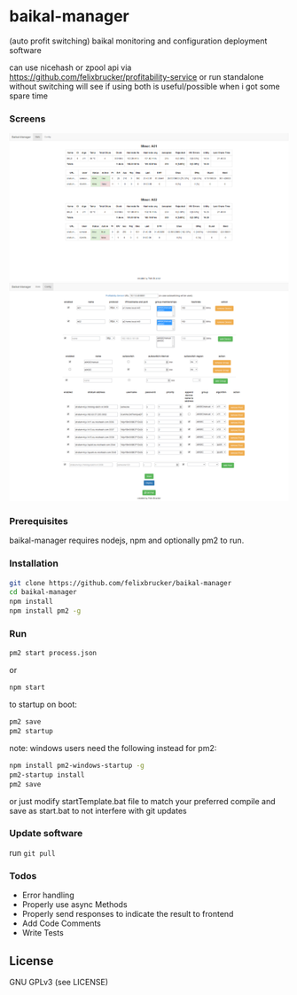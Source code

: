 # baikal-manager

(auto profit switching) baikal monitoring and configuration deployment software

can use nicehash or zpool api via https://github.com/felixbrucker/profitability-service or run standalone without switching
will see if using both is useful/possible when i got some spare time

### Screens

![Stats](/screens/stats.png?raw=true "Stats")
![Config](/screens/config.png?raw=true "Config")


### Prerequisites

baikal-manager requires nodejs, npm and optionally pm2 to run.


### Installation

```sh
git clone https://github.com/felixbrucker/baikal-manager
cd baikal-manager
npm install
npm install pm2 -g
```

### Run

```sh
pm2 start process.json
```

or

```sh
npm start
```

to startup on boot:

```sh
pm2 save
pm2 startup
```

note: windows users need the following instead for pm2:

```sh
npm install pm2-windows-startup -g
pm2-startup install
pm2 save
```

or just modify startTemplate.bat file to match your preferred compile and save as start.bat to not interfere with git updates

### Update software

run ``` git pull ```

### Todos

 - Error handling
 - Properly use async Methods
 - Properly send responses to indicate the result to frontend
 - Add Code Comments
 - Write Tests


License
----

GNU GPLv3 (see LICENSE)
